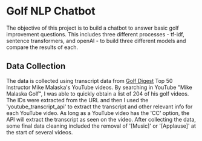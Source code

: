 # Golf NLP Chatbot

The objective of this project is to build a chatbot to answer basic golf improvement questions. This includes three different processes - tf-idf, sentence transformers, and openAI - to build three different models and compare the results of each.

## Data Collection
The data is collected using transcript data from [Golf Digest](https://www.golfdigest.com/story/the-50-best-teachers-in-america) Top 50 Instructor Mike Malaska's YouTube videos. By searching in YouTube "Mike Malaska Golf", I was able to quickly obtain a list of 204 of his golf videos. The IDs were extracted from the URL and then I used the 'youtube_transcript_api' to extract the transcript and other relevant info for each YouTube video. As long as a YouTube video has the 'CC' option, the API will extract the transcript as seen on the video. After collecting the data, some final data cleaning included the removal of '[Music]' or '[Applause]' at the start of several videos.

